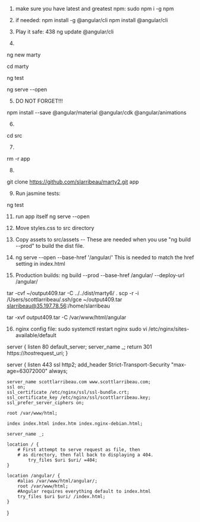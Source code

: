 1) make sure you have latest and greatest npm:
sudo npm i -g npm


2) if needed:
npm install -g @angular/cli
npm install @angular/cli


3) Play it safe:
  438  ng update @angular/cli



4) 

ng new marty

cd marty

ng test

ng serve --open







5) DO NOT FORGET!!!

npm install --save @angular/material @angular/cdk @angular/animations



6) 

cd src


 



7) 

rm -r app



8) 

git clone https://github.com/slarribeau/marty2.git app



9) Run jasmine tests:

ng test



11) run app itself
ng serve --open


12) Move styles.css to src directory 
13) Copy assets to src/assets -- These are needed when you use "ng build --prod" to build the dist file.

14) ng serve --open --base-href '/angular/'
This is needed to match the href setting in index.html

<!doctype html>
<html lang="en">
<head>
  <meta charset="utf-8">
  <title>Baseball 2018</title>
  <base href="/angular/">

  <meta name="viewport" content="width=device-width, initial-scale=1">
  <link rel="icon" type="image/x-icon" href="favicon.ico">
</head>
<body>
  <app-root></app-root>
</body>
</html>

15) Production builds:
ng build --prod --base-href /angular/ --deploy-url /angular/

tar -cvf ~/output409.tar -C ../../dist/marty6/ .
scp -r -i /Users/scottlarribeau/.ssh/gce ~/output409.tar slarribeau@35.197.78.56:/home/slarribeau

tar -xvf output409.tar -C /var/www/html/angular

16) nginx config file:
sudo systemctl restart nginx
sudo vi /etc/nginx/sites-available/default

server {
    listen 80 default_server;
    server_name _;
    return 301 https://$host$request_uri;
}

server {
	listen 443 ssl http2;
        add_header Strict-Transport-Security "max-age=63072000" always;

	server_name scottlarribeau.com www.scottlarribeau.com;
	ssl on;
	ssl_certificate /etc/nginx/ssl/ssl-bundle.crt;
	ssl_certificate_key /etc/nginx/ssl/scottlarribeau.key;
	ssl_prefer_server_ciphers on;

	root /var/www/html;

	index index.html index.htm index.nginx-debian.html;

	server_name _;

	location / {
		# First attempt to serve request as file, then
		# as directory, then fall back to displaying a 404.
	        try_files $uri $uri/ =404;
	}

	location /angular/ {
		#alias /var/www/html/angular/;
		root /var/www/html;
		#Angular requires everything default to index.html
		try_files $uri $uri/ /index.html;
	}
}


